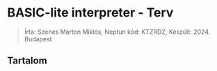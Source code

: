 # BASIC-lite interpreter - Terv

> Írta: Szenes Márton Miklós, Neptun kód: KTZRDZ, Készült: 2024. Budapest


## Tartalom


##